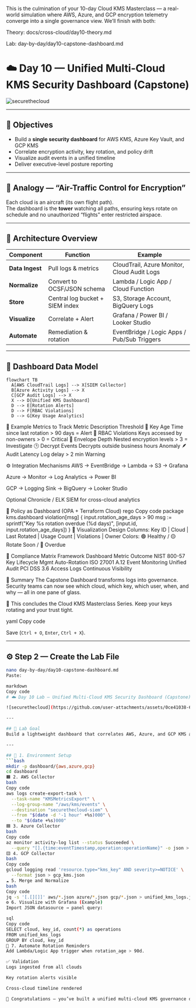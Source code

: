 This is the culmination of your 10-day Cloud KMS Masterclass — a real-world simulation where AWS, Azure, and GCP encryption telemetry converge into a single governance view.
We’ll finish with both:

Theory: docs/cross-cloud/day10-theory.md

Lab: day-by-day/day10-capstone-dashboard.md


# ☁️ Day 10 — Unified Multi-Cloud KMS Security Dashboard (Capstone)

![securethecloud](https://github.com/user-attachments/assets/0ce41038-66c2-4146-a1ab-674790ecf941)

---

## 🎯 Objectives
- Build a **single security dashboard** for AWS KMS, Azure Key Vault, and GCP KMS  
- Correlate encryption activity, key rotation, and policy drift  
- Visualize audit events in a unified timeline  
- Deliver executive-level posture reporting

---

## 🧠 Analogy — “Air-Traffic Control for Encryption”
Each cloud is an aircraft (its own flight path).  
The dashboard is the **tower** watching all paths, ensuring keys rotate on schedule and no unauthorized “flights” enter restricted airspace.

---

## 🧩 Architecture Overview
| Component | Function | Example |
|------------|-----------|----------|
| **Data Ingest** | Pull logs & metrics | CloudTrail, Azure Monitor, Cloud Audit Logs |
| **Normalize** | Convert to OCSF/JSON schema | Lambda / Logic App / Cloud Function |
| **Store** | Central log bucket + SIEM index | S3, Storage Account, BigQuery Logs |
| **Visualize** | Correlate + Alert | Grafana / Power BI / Looker Studio |
| **Automate** | Remediation & rotation | EventBridge / Logic Apps / Pub/Sub Triggers |

---

## 🧮 Dashboard Data Model
```mermaid
flowchart TB
  A[AWS CloudTrail Logs] --> X[SIEM Collector]
  B[Azure Activity Logs] --> X
  C[GCP Audit Logs] --> X
  X --> D[Unified KMS Dashboard]
  D --> E[Rotation Alerts]
  D --> F[RBAC Violations]
  D --> G[Key Usage Analytics]
```
🧾 Example Metrics to Track
Metric	Description	Threshold
🔑 Key Age	Time since last rotation	> 90 days = Alert
👥 RBAC Violations	Keys accessed by non-owners	> 0 = Critical
🧭 Envelope Depth	Nested encryption levels	> 3 = Investigate
🕒 Decrypt Events	Decrypts outside business hours	Anomaly
🪶 Audit Latency	Log delay > 2 min	Warning

⚙️ Integration Mechanisms
AWS → EventBridge → Lambda → S3 → Grafana

Azure → Monitor → Log Analytics → Power BI

GCP → Logging Sink → BigQuery → Looker Studio

Optional Chronicle / ELK SIEM for cross-cloud analytics

🧰 Policy as Dashboard (OPA + Terraform Cloud)
rego
Copy code
package kms.dashboard
violation[msg] {
  input.rotation_age_days > 90
  msg := sprintf("Key %s rotation overdue (%d days)", [input.id, input.rotation_age_days])
}
🧩 Visualization Design
Columns: Key ID | Cloud | Last Rotated | Usage Count | Violations | Owner
Colors: 🟢 Healthy / 🟡 Rotate Soon / 🔴 Overdue

🧮 Compliance Matrix
Framework	Dashboard Metric	Outcome
NIST 800-57	Key Lifecycle Mgmt	Auto-Rotation
ISO 27001 A.12	Event Monitoring	Unified Audit
PCI DSS 3.6	Access Logs	Continuous Visibility

🧭 Summary
The Capstone Dashboard transforms logs into governance.
Security teams can now see which cloud, which key, which user, when, and why — all in one pane of glass.

🏁 This concludes the Cloud KMS Masterclass Series.
Keep your keys rotating and your trust tight.

yaml
Copy code

Save (`Ctrl + O`, `Enter`, `Ctrl + X`).

---

## ⚙️ Step 2 — Create the Lab File
```bash
nano day-by-day/day10-capstone-dashboard.md
Paste:

markdown
Copy code
# ☁️ Day 10 Lab — Unified Multi-Cloud KMS Security Dashboard (Capstone)

![securethecloud](https://github.com/user-attachments/assets/0ce41038-66c2-4146-a1ab-674790ecf941)

---

## 🎯 Lab Goal
Build a lightweight dashboard that correlates AWS, Azure, and GCP KMS activity.

---

## 🧱 1. Environment Setup
```bash
mkdir -p dashboard/{aws,azure,gcp}
cd dashboard
🟧 2. AWS Collector
bash
Copy code
aws logs create-export-task \
  --task-name "KMSMetricsExport" \
  --log-group-name "/aws/kms/events" \
  --destination "securethecloud-siem" \
  --from "$(date -d '-1 hour' +%s)000" \
  --to "$(date +%s)000"
🟦 3. Azure Collector
bash
Copy code
az monitor activity-log list --status Succeeded \
  --query "[].{time:eventTimestamp,operation:operationName}" -o json > azure_kms.json
🟨 4. GCP Collector
bash
Copy code
gcloud logging read 'resource.type="kms_key" AND severity>=NOTICE' \
  --format json > gcp_kms.json
☁️ 5. Merge and Normalize
bash
Copy code
jq -s '[.[][]]' aws/*.json azure/*.json gcp/*.json > unified_kms_logs.json
⚙️ 6. Visualize with Grafana (Example)
Import JSON datasource → panel query:

sql
Copy code
SELECT cloud, key_id, count(*) as operations
FROM unified_kms_logs
GROUP BY cloud, key_id
🧩 7. Automate Rotation Reminders
Add Lambda/Logic App trigger when rotation_age > 90d.

✅ Validation
Logs ingested from all clouds

Key rotation alerts visible

Cross-cloud timeline rendered

🏁 Congratulations — you’ve built a unified multi-cloud KMS governance dashboard!
